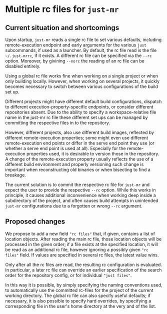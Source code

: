 # Multiple rc files for `just-mr`

## Current situation and shortcomings

Upon startup, `just-mr` reads a single rc file to set various defaults,
including remote-execution endpoint and early arguments for the
various `just` subcommands, if used as a launcher. By default, the
rc file read is the file `~/.just-mrrc`, if it exists. A different
rc file can be specified via the `--rc` option. Moreover, by givining
`--norc` the reading of an rc file can be disabled entirely.

Using a global rc file works fine when working on a single project
or when only building locally. However, when working on several
projects, it quickly becomes necessary to switch between various
configurations of the build set up.

Different projects might have different default build configurations,
dispatch to different execution-property-specific endpoints, or
consider different repositories absent. Due to the ability to
specify a workspace-relative file name in the just-mr rc file these
different set ups can be managed by committing the respective files
in to the repository.

However, different projects, also use different build images,
reflected by different remote-execution properties; some might even
use different remote-execution end points or differ in the serve
end point they use (or whether a serve end point is used at all).
Especially for the remote-execution properties used, it is desirable
to version those in the repository. A change of the remote-execution
property usually reflects the use of a different build environment
and properly versioning such change is important when reconstructing
old binaries or when bisecting to find a breakage.

The current solution is to commit the respective rc file for `just-mr`
and expect the user to provide the respective `--rc` option. While
this works in principle, it causes additional inconvenience when
working deep inside a subdirectory of the project, and often causes
build attempts in unintended `just-mr` configurations due to a
forgotten or wrong `--rc` argument.

## Proposed changes

We propose to add a new field `"rc files"` that, if given, contains
a list of location objects. After reading the main rc file, those
location objects will be processed in the given order; if a file
exists at the specified location, it will be read as an additional
rc file, however ignoring a possibly given `"rc files"` field. If
values are specified in several rc files, the latest value wins.

Only after all the rc files are read, the resulting rc configuration
is evaluated. In particular, a later rc file can override an earlier
specification of the search order for the repository config, or
for individual `"just files"`.

In this way it is possible, by simply specifying the naming
conventions used, to automatically use the committed rc-files for
the project of the current working directory. The global rc file
can also specify useful defaults; if necessary, it is also possible
to specify hard overrides, by specifying a corresponding file in
the user's home directory at the very and of the list.
